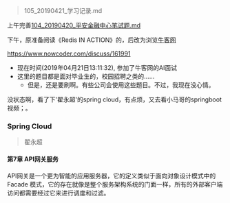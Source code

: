 
> 105_20190421_学习记录.md

上午完善[104_20190420_平安金融中心笔试题.md](./104_20190420_平安金融中心笔试题.md)

下午，原准备阅读《Redis IN ACTION》的，后改为浏览[牛客网](https://www.nowcoder.com/discuss)

<https://www.nowcoder.com/discuss/161991>
- 现在时间(2019年04月21日13:11:32), 参加了牛客网的AI面试
- 这里的题目都是面对毕业生的，校园招聘之类的…… 
    - 但是，还是要刷啊。有些公司会使用这些题目。不过，我现在没心情。

没状态啊，看了下'翟永超'的spring cloud，有点烦，又去看小马哥的springboot视频；。


### Spring Cloud

> 翟永超

#### 第7章 API网关服务

API网关是一个更为智能的应用服务器，它的定义类似于面向对象设计模式中的 Facade 模式，它的存在就像是整个服务架构系统的门面一样，所有的外部客户端访问都需要经过它来进行调度和过滤。










